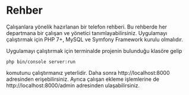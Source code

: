 Rehber
=========

Çalışanlara yönelik hazırlanan bir telefon rehberi. Bu rehberde her departmana bir çalışan ve yönetici tanımlayabilirsiniz. Uygulamayı çalıştırmak için PHP 7+, MySQL ve Symfony Framework kurulu olmalıdır.

Uygulamayı çalıştırmak için terminalde projenin bulunduğu klasöre gelip

`php bin/console server:run`

komutunu çalıştırmanız yeterlidir. Daha sonra http://localhost:8000 adresinden erişebilirsiniz. Ayrıca çalışan ekleme işlemlerine de http://localhost:8000/admin adresinden ulaşabilirsiniz.
